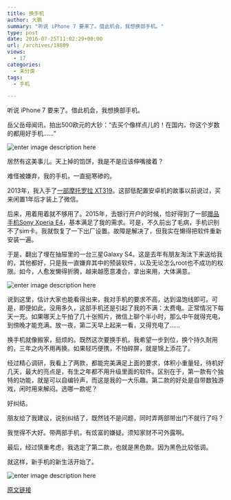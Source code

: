 ```yaml
---
title: 换手机
author: 大鹏
summary: "听说 iPhone 7 要来了。借此机会，我想换部手机。"
type: post
date: 2016-07-25T11:02:29+00:00
url: /archives/18809
views:
  - 17
categories:
  - 未分类
tags:
  - 手机

---
```

听说 iPhone 7 要来了。借此机会，我想换部手机。

岳父岳母闻讯，拍出500欧元的大钞：“去买个像样点儿的！在国内，你这个岁数的都用好手机……”

![enter image description here][1]

居然有这美事儿。天上掉的馅饼，我是不是应该伸嘴接着？

难怪被嫌弃，我的手机，一直挺寒碜的。

2013年，我入手了[一部摩托罗拉 XT319][2]。这部低配置安卓机的故事以前说过，买来闲置1年后才装上了微信。

后来，用着用着就不够用了。2015年，去银行开户的时候，恰好得到了一部[赠品手机Sony Xperia E4][3]，基本满足了我的需求。可是，不久前出了毛病，手机识别不了sim卡。我就恢复了一下出厂设置。故障是解决了，但我实在懒得把软件重新安装一遍。

于是，翻出了埋在抽屉里的一台三星Galaxy S4。这是去年有朋友淘汰下来送给我的，其他都好，只是我一直嫌弃其中的预装软件，以及无论怎么root也不成功的权限。如今，人愈发懒得折腾，越来越愿意凑合，拿出来用，大体满意。

![enter image description here][4]

说到这里，估计大家也能看得出来，我对手机的要求不高，达到温饱线即可。可是，即便如此，没用多久，这部手机还是引起了我的不满：太费电。正常情况下每天一充。如果哪天上午拍了几十张照片，微信上聊个半小时，那么中午就得充电，到傍晚才能充满。放一夜，第二天早上起来一看，又得充电了……

换手机就像搬家，挺烦的。既然这次要换手机，我希望一步到位，换个持久耐用的，三年之内不用再换。如果轻巧便携，不怕碎屏，就是锦上添花了。

经过精心调研，我看上了两款，都能完美满足上面的要求，体积小重量轻，待机好几天，最大的亮点是，有生之年都不用升级里面的软件。区别在于，第一款有个独特的功能，就是可以自编铃声，而这是我的一大乐趣。第二款的好处是自带数独游戏，闲时用来解闷。选哪一款呢？

好纠结。

朋友给了我建议，说别纠结了，既然钱不是问题，同时弄两部带出门不就行了吗？

我觉得不大好。带两部手机，有炫富的嫌疑。须知家财不可外露啊。

最后，经过慎重考虑，我选定了第二款，也就是黑色款。因为黑色比较低调。

就这样，新手机的新生活开始了。

![enter image description here][5]

 [1]: http://www.taleemworld.com/wp-content/uploads/2016/04/iPhone-7-taleemworld.com_.jpg
 [2]: http://pzhao.org/archives/17228
 [3]: http://pzhao.org/archives/18143
 [4]: https://cnet1.cbsistatic.com/hub/i/2013/10/16/4e8a9bf1-6de1-11e3-913e-14feb5ca9861/79f8d67ebb275464fdc8e909454283ca/whitesmoke_35627724_15_610x436.jpg
 [5]: http://pzhao.org/wp-content/uploads/2016/07/2016-07-23-18.16.46-1.jpg

[原文链接](http://dapengde.com/archives/18809)

